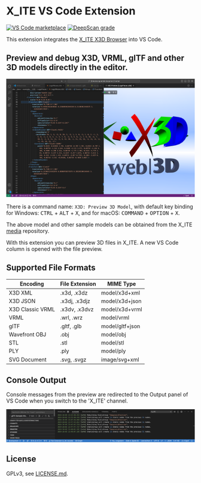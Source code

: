 # X_ITE VS Code Extension

[![VS Code marketplace](https://img.shields.io/static/v1?label=VS%20Code%20Marketplace&message=gltf-vscode&color=blue)](https://marketplace.visualstudio.com/items?itemName=create3000.x-ite-vscode)
[![DeepScan grade](https://deepscan.io/api/teams/23540/projects/28575/branches/920521/badge/grade.svg)](https://deepscan.io/dashboard#view=project&tid=23540&pid=28575&bid=920521)

This extension integrates the [X_ITE X3D Browser](https://create3000.github.io/x_ite/) into VS Code.

## Preview and debug X3D, VRML, glTF and other 3D models directly in the editor.

![X3D Logo Pieces](images/logo-pieces.png)

There is a command name: `X3D: Preview 3D Model`, with default key binding for Windows: <kbd>CTRL</kbd> + <kbd>ALT</kbd> + <kbd>X</kbd>, and for macOS: <kbd>COMMAND</kbd> + <kbd>OPTION</kbd> + <kbd>X</kbd>.

The above model and other sample models can be obtained from the X_ITE [media](https://github.com/create3000/media/tree/main/docs/examples) repository.

With this extension you can preview 3D files in X_ITE. A new VS Code column is opened with the file preview.

## Supported File Formats

| Encoding         | File Extension | MIME Type       |
|------------------|----------------|-----------------|
| X3D XML          | .x3d, .x3dz    | model/x3d+xml   |
| X3D JSON         | .x3dj, .x3djz  | model/x3d+json  |
| X3D Classic VRML | .x3dv, .x3dvz  | model/x3d+vrml  |
| VRML             | .wrl, .wrz     | model/vrml      |
| glTF             | .gltf, .glb    | model/gltf+json |
| Wavefront OBJ    | .obj           | model/obj       |
| STL              | .stl           | model/stl       |
| PLY              | .ply           | model/ply       |
| SVG Document     | .svg, .svgz    | image/svg+xml   |

## Console Output

Console messages from the preview are redirected to the Output panel of VS Code when you switch to the 'X_ITE' channel.

![Output](images/output.png)

## License

GPLv3, see [LICENSE.md](LICENSE.md).
